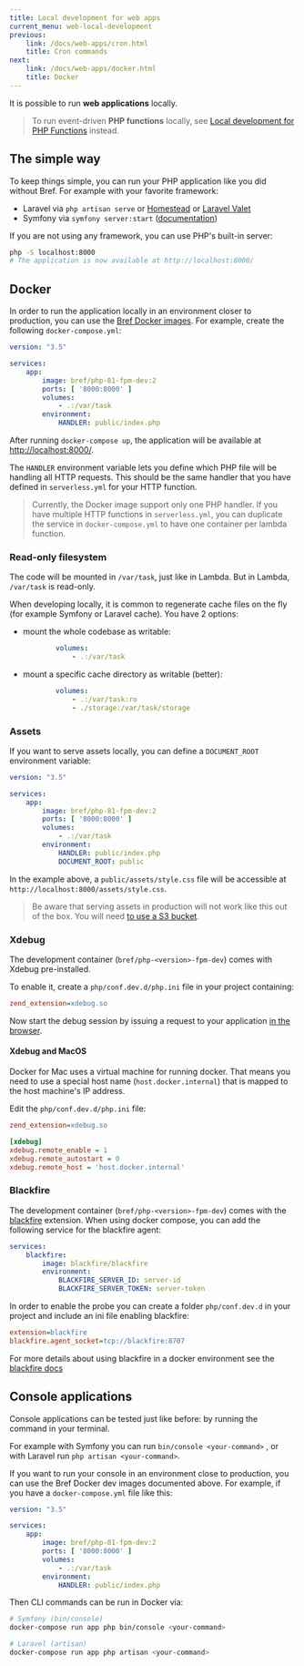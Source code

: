 ```yaml
---
title: Local development for web apps
current_menu: web-local-development
previous:
    link: /docs/web-apps/cron.html
    title: Cron commands
next:
    link: /docs/web-apps/docker.html
    title: Docker
---
```


It is possible to run **web applications** locally.

> To run event-driven **PHP functions** locally, see [Local development for PHP Functions](/docs/function/local-development.md) instead.

## The simple way

To keep things simple, you can run your PHP application like you did without Bref. For example with your favorite framework:

- Laravel via `php artisan serve` or [Homestead](https://laravel.com/docs/homestead) or [Laravel Valet](https://laravel.com/docs/valet)
- Symfony via `symfony server:start` ([documentation](https://symfony.com/doc/current/setup/symfony_server.html))

If you are not using any framework, you can use PHP's built-in server:

```bash
php -S localhost:8000
# The application is now available at http://localhost:8000/
```

## Docker

In order to run the application locally in an environment closer to production, you can use the [Bref Docker images](https://hub.docker.com/u/bref). For example, create the following `docker-compose.yml`:

```yaml
version: "3.5"

services:
    app:
        image: bref/php-81-fpm-dev:2
        ports: [ '8000:8000' ]
        volumes:
            - .:/var/task
        environment:
            HANDLER: public/index.php
```

After running `docker-compose up`, the application will be available at [http://localhost:8000/](http://localhost:8000/).

The `HANDLER` environment variable lets you define which PHP file will be handling all HTTP requests. This should be the same handler that you have defined in `serverless.yml` for your HTTP function.

> Currently, the Docker image support only one PHP handler. If you have multiple HTTP functions in `serverless.yml`, you can duplicate the service in `docker-compose.yml` to have one container per lambda function.

### Read-only filesystem

The code will be mounted in `/var/task`, just like in Lambda. But in Lambda, `/var/task` is read-only.

When developing locally, it is common to regenerate cache files on the fly (for example Symfony or Laravel cache). You have 2 options:

- mount the whole codebase as writable:

    ```yaml
            volumes:
                - .:/var/task
    ```
- mount a specific cache directory as writable (better):

    ```yaml
            volumes:
                - .:/var/task:ro
                - ./storage:/var/task/storage
    ```

### Assets

If you want to serve assets locally, you can define a `DOCUMENT_ROOT` environment variable:

```yaml
version: "3.5"

services:
    app:
        image: bref/php-81-fpm-dev:2
        ports: [ '8000:8000' ]
        volumes:
            - .:/var/task
        environment:
            HANDLER: public/index.php
            DOCUMENT_ROOT: public
```

In the example above, a `public/assets/style.css` file will be accessible at `http://localhost:8000/assets/style.css`.

> Be aware that serving assets in production will not work like this out of the box. You will need [to use a S3 bucket](/docs/runtimes/http.md#assets).

### Xdebug

The development container (`bref/php-<version>-fpm-dev`) comes with Xdebug pre-installed.

To enable it, create a `php/conf.dev.d/php.ini` file in your project containing:

```ini
zend_extension=xdebug.so
```

Now start the debug session by issuing a request to your application [in the browser](https://xdebug.org/docs/remote#starting).

#### Xdebug and MacOS

Docker for Mac uses a virtual machine for running docker. That means you need to use a special host name (`host.docker.internal`) that is mapped to the host machine's IP address.

Edit the `php/conf.dev.d/php.ini` file:

```ini
zend_extension=xdebug.so

[xdebug]
xdebug.remote_enable = 1
xdebug.remote_autostart = 0
xdebug.remote_host = 'host.docker.internal'
```

### Blackfire

The development container (`bref/php-<version>-fpm-dev`) comes with the [blackfire](https://www.blackfire.io/) extension. When using docker compose, you can add the following service for the blackfire agent:

```yaml
services:
    blackfire:
        image: blackfire/blackfire
        environment:
            BLACKFIRE_SERVER_ID: server-id
            BLACKFIRE_SERVER_TOKEN: server-token
```

In order to enable the probe you can create a folder `php/conf.dev.d` in your project and include an ini file enabling blackfire:

```ini
extension=blackfire
blackfire.agent_socket=tcp://blackfire:8707
```

For more details about using blackfire in a docker environment see the [blackfire docs](https://blackfire.io/docs/integrations/docker)

## Console applications

Console applications can be tested just like before: by running the command in your terminal.

For example with Symfony you can run `bin/console <your-command>` , or with Laravel run `php artisan <your-command>`.

If you want to run your console in an environment close to production, you can use the Bref Docker dev images documented above. For example, if you have a `docker-compose.yml` file like this:

```yaml
version: "3.5"

services:
    app:
        image: bref/php-81-fpm-dev:2
        ports: [ '8000:8000' ]
        volumes:
            - .:/var/task
        environment:
            HANDLER: public/index.php
```

Then CLI commands can be run in Docker via:

```bash
# Symfony (bin/console)
docker-compose run app php bin/console <your-command>

# Laravel (artisan)
docker-compose run app php artisan <your-command>
```
